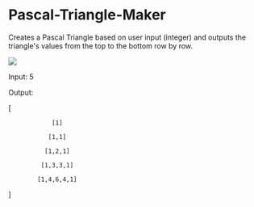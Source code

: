 # Pascal-Triangle-Maker
Creates a Pascal Triangle based on user input (integer) and outputs the triangle's values from the top to the bottom row by row.


![](https://upload.wikimedia.org/wikipedia/commons/0/0d/PascalTriangleAnimated2.gif)

Input: 5

Output:

[

                [1]
     
               [1,1]
    
              [1,2,1]
   
             [1,3,3,1]
  
            [1,4,6,4,1]
 
]

